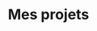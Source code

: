 ---
layout: list
title: Mes projets
slug: Mes projets
menu: true
order: 2
description: >
  Ici, vous pouvez retrouver tous mes projets 
accent_color: '#FFBD59'
accent_image:         
  background: '#333'
  overlay:    false  
accent_image:         /assets/img/doc.webp
---